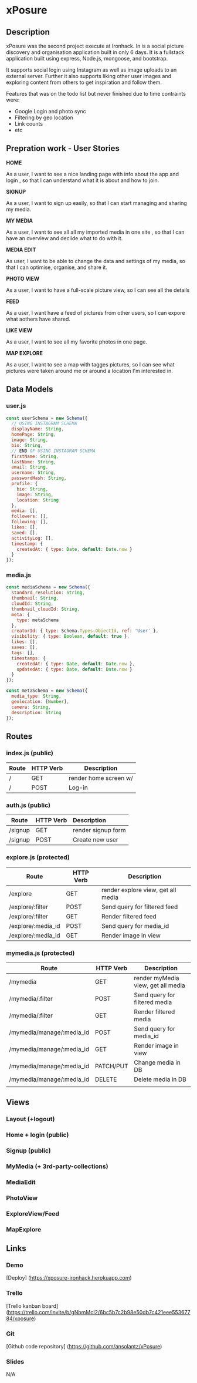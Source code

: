 # xPosure 

## Description
xPosure was the second project execute at Ironhack. In is a social picture discovery and organisation application built in only 6 days. It is a fullstack application built using express, Node.js, mongoose, and bootstrap.

It supports social login using Instagram as well as image uploads to an external server. Further it also supports liking other user images and exploring content from others to get inspiration and follow them.

Features that was on the todo list but never finished due to time contraints were: 
- Google Login and photo sync
- Filtering by geo location
- Link counts
- etc


## Prepration work - User Stories

**HOME**

As a user, I want to see a nice landing page with info about the app and login , so that I can understand what it is about and how to join.


**SIGNUP**

As a user, I want to sign up easily, so that I can start managing and sharing my media.


**MY MEDIA**

As a user, I want to see all all my imported media in one site , so that I can have an overview and deciide what to do with it.

**MEDIA EDIT**

As user, I want to be able to change the data and settings of my media, so that I can optimise, organise, and share it. 

**PHOTO VIEW**

As a user, I want to have a full-scale picture view, so I can see all the details

**FEED**

As a user, I want have a feed of pictures from other users, so I can expore what aothers have shared.

**LIKE VIEW**

As a user, I want to see all my favorite photos in one page.

**MAP EXPLORE**

As a user, I want to see a map with tagges pictures, so I can see what pictures were taken around me or around a location I'm interested in. 






## Data Models

### user.js
```js
const userSchema = new Schema({
  // USING INSTAGRAM SCHEMA
  displayName: String,
  homePage: String,
  image: String,
  bio: String,
  // END OF USING INSTAGRAM SCHEMA
  firstName: String,
  lastName: String,
  email: String,
  username: String,
  passwordHash: String,
  profile: {
    bio: String,
    image: String,
    location: String
  },
  media: [],
  followers: [],
  following: [],
  likes: [],
  saved: [],
  activityLog: [],
  timestamp: {
    createdAt: { type: Date, default: Date.now }
  }
});
```

### media.js
```js
const mediaSchema = new Schema({
  standard_resolution: String,
  thumbnail: String,
  cloudId: String,
  thumbnail_cloudId: String,
  meta: {
    type: metaSchema
  },
  creatorId: { type: Schema.Types.ObjectId, ref: 'User' },
  visibility: { type: Boolean, default: true },
  likes: [],
  saves: [],
  tags: [],
  timestamps: {
    createdAt: { type: Date, default: Date.now },
    updatedAt: { type: Date, default: Date.now }
  }
});

const metaSchema = new Schema({
  media_type: String,
  geolocation: [Number],
  camera: String,
  description: String
});

```

## Routes


### index.js (public)

| Route | HTTP Verb | Description           |
| ----- | --------- | --------------------- |
| /     | GET       | render home screen w/ |
| /     | POST      | Log-in                |

### auth.js (public)

| Route   | HTTP Verb | Description        |
| ------- | --------- | :----------------- |
| /signup | GET       | render signup form |
| /signup | POST      | Create new user    |

### explore.js (protected)
| Route           | HTTP Verb | Description                        |
| --------------- | --------- | ---------------------------------- |
| /explore        | GET       | render explore view, get all media |
| /explore/:filter | POST      | Send query for filtered feed       |
| /explore/:filter | GET       | Render filtered feed               |
| /explore/:media_id       | POST      | Send query for media_id            |
| /explore/:media_id       | GET      | Render image in view               |



### mymedia.js (protected)
| Route            | HTTP Verb | Description                        |
| ---------------- | --------- | ---------------------------------- |
| /mymedia         | GET       | render myMedia view, get all media |
| /mymedia/:filter  | POST      | Send query for filtered media      |
| /mymedia/:filter  | GET       | Render filtered media              |
| /mymedia/manage/:media_id | POST      | Send query for media_id            |
| /mymedia/manage/:media_id | GET      | Render image in view               |
| /mymedia/manage/:media_id | PATCH/PUT | Change media in DB                 |
| /mymedia/manage/:media_id | DELETE     | Delete media in DB                 |
|                  |           |                                    |




## Views

### Layout (+logout)

### Home + login (public)
### Signup (public)

### MyMedia (+ 3rd-party-collections)
### MediaEdit

### PhotoView

### ExploreView/Feed

### MapExplore


## Links

### Demo
[Deploy] (https://xposure-ironhack.herokuapp.com)

### Trello
[Trello kanban board] (https://trello.com/invite/b/gNbmMcI2/6bc5b7c2b98e50db7c421eee55367784/xposure)

### Git
[Github code repository] (https://github.com/ansolantz/xPosure)



### Slides
N/A
